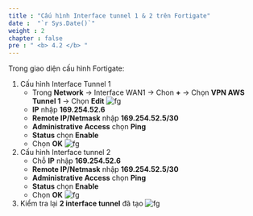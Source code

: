```yaml
---
title : "Cấu hình Interface tunnel 1 & 2 trên Fortigate"
date :  "`r Sys.Date()`" 
weight : 2
chapter : false
pre : " <b> 4.2 </b> "
---
```


Trong giao diện cấu hình Fortigate:
1. Cấu hình Interface Tunnel 1
   + Trong **Network** -> Interface  WAN1 -> Chon **+** -> Chọn **VPN AWS Tunnel 1** -> Chọn **Edit**
![fg](/images/4.vpnsitetositefortigate/FG-VPN-Interface1.png)
   + **IP** nhập  **169.254.52.6**
   + **Remote IP/Netmask** nhập **169.254.52.5/30**
   + **Administrative Access** chọn **Ping**
   + **Status** chọn **Enable**
   + Chọn **OK**
![fg](/images/4.vpnsitetositefortigate/FG-VPN-Interface2.png)
2. Cấu hình Interface tunnel 2
   + Chỗ **IP** nhập  **169.254.52.6**
   + **Remote IP/Netmask** nhập **169.254.52.5/30**
   + **Administrative Access** chọn **Ping**
   + **Status** chọn **Enable**
   + Chọn **OK**
![fg](/images/4.vpnsitetositefortigate/FG-VPN-Interface3.png)
3. Kiểm tra lại **2 interface tunnel** đã tạo
![fg](/images/4.vpnsitetositefortigate/FG-VPN-Interface4.png)